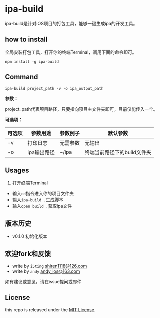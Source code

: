 # ipa-build

ipa-build是针对iOS项目的打包工具，能够一键生成ipa的开发工具。

## how to install 

全局安装打包工具，打开你的终端Terminal，调用下面的命令即可。

	npm install -g ipa-build

## Command

	ipa-build project_path -v -o ipa_output_path
	
**参数：** 

project_path代表项目路径，只要指向项目主文件夹即可，目前仅能传入一个。

**可选项：**

| 可选项 | 参数用途    | 参数例子  | 默认参数                |  
|-------|------------|---------|------------------------|
| -v    | 打印日志    | 无需参数  | 无输出                  |
| -o    | ipa输出路径 | ~/ipa   | 终端当前路径下的build文件夹|

## Usages

1. 打开终端Terminal
*  输入`cd`指令进入你的项目文件夹
*  输入`ipa-build .`生成脚本
*  输入`open build .`获取ipa文件

## 版本历史

- v0.1.0 初始化版本

## 欢迎fork和反馈

- write by `i5ting` shiren1118@126.com
- write by `andy` andy_ios@163.com

如有建议或意见，请在issue提问或邮件

## License

this repo is released under the [MIT
License](http://www.opensource.org/licenses/MIT).